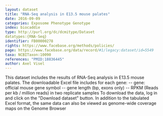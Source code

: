 ```yaml
---
layout: dataset  
title: "RNA-Seq analysis in E13.5 mouse palates"  
date: 2016-09-09  
categories: Exposome Phenotype Genotype  
index: biocaddie  
type: http://purl.org/dc/dcmitype/Dataset  
datatypes:{RNA-Seq}  
identifier: FB00000278  
rights: https://www.facebase.org/methods/policies/  
page: https://www.facebase.org/data/record/#1/legacy:dataset/id=5549  
taxa: NCBITaxon:10090  
references: "PMID:18836445"  
author: Axel Visel
---
```

 This dataset includes the results of RNA-Seq analysis in E13.5 mouse palates. The downloadable Excel file includes for each gene: -- gene: official mouse gene symbol -- gene length (bp, exons only) -- RPKM (Reads per kb / million reads) in two replicate samples To download the data, log in and click on the &quot;Download dataset&quot; button. In addition to the tabulated Excel format, the same data can also be viewed as genome-wide coverage maps on the Genome Browser 
